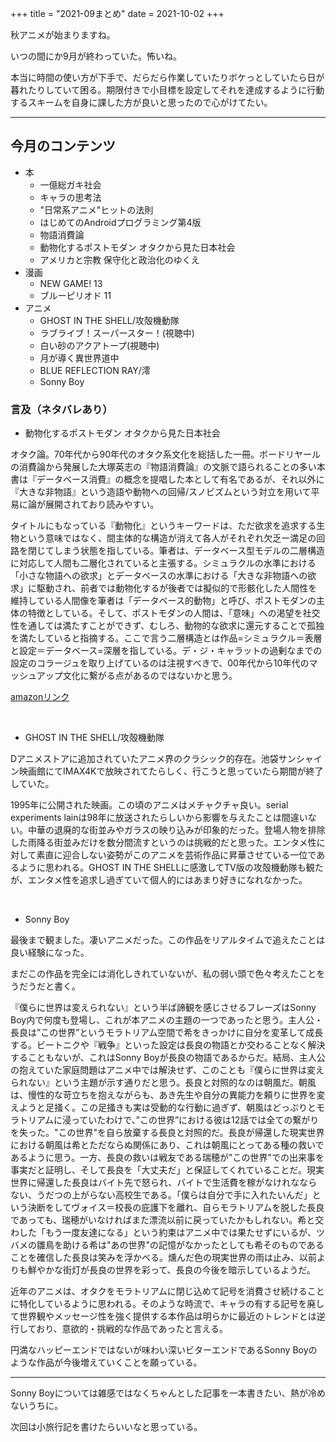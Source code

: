 +++
title = "2021-09まとめ"
date = 2021-10-02
+++

秋アニメが始まりますね。

<!-- more -->

いつの間にか9月が終わっていた。怖いね。

本当に時間の使い方が下手で、だらだら作業していたりボケっとしていたら日が暮れたりしていて困る。期限付きで小目標を設定してそれを達成するように行動するスキームを自身に課した方が良いと思ったので心がけてたい。

---

## 今月のコンテンツ
+ 本
    + 一億総ガキ社会
    + キャラの思考法
    + "日常系アニメ"ヒットの法則
    + はじめてのAndroidプログラミング第4版
    + 物語消費論
    + 動物化するポストモダン オタクから見た日本社会
    + アメリカと宗教 保守化と政治化のゆくえ
+ 漫画
    + NEW GAME! 13
    + ブルーピリオド 11
+ アニメ
    + GHOST IN THE SHELL/攻殻機動隊
    + ラブライブ！スーパースター！(視聴中)
    + 白い砂のアクアトープ(視聴中)
    + 月が導く異世界道中
    + BLUE REFLECTION RAY/澪
    + Sonny Boy


### 言及（ネタバレあり）
+ 動物化するポストモダン オタクから見た日本社会

オタク論。70年代から90年代のオタク系文化を総括した一冊。ボードリヤールの消費論から発展した大塚英志の『物語消費論』の文脈で語られることの多い本書は『データベース消費』の概念を提唱した本として有名であるが、それ以外に『大きな非物語』という造語や動物への回帰/スノビズムという対立を用いて平易に論が展開されており読みやすい。

タイトルにもなっている『動物化』というキーワードは、ただ欲求を追求する生物という意味ではなく、間主体的な構造が消えて各人がそれぞれ欠乏ー満足の回路を閉じてしまう状態を指している。筆者は、データベース型モデルの二層構造に対応して人間も二層化されていると主張する。シミュラクルの水準における「小さな物語への欲求」とデータベースの水準における「大きな非物語への欲求」に駆動され、前者では動物化するが後者では擬似的で形骸化した人間性を維持している人間像を筆者は「データベース的動物」と呼び、ポストモダンの主体の特徴としている。そして、ポストモダンの人間は、「意味」への渇望を社交性を通しては満たすことができず、むしろ、動物的な欲求に還元することで孤独を満たしていると指摘する。ここで言う二層構造とは作品=シミュラクル＝表層と設定＝データベース=深層を指している。デ・ジ・キャラットの過剰なまでの設定のコラージュを取り上げているのは注視すべきで、00年代から10年代のマッシュアップ文化に繋がる点があるのではないかと思う。


[amazonリンク](https://www.amazon.co.jp/%E5%8B%95%E7%89%A9%E5%8C%96%E3%81%99%E3%82%8B%E3%83%9D%E3%82%B9%E3%83%88%E3%83%A2%E3%83%80%E3%83%B3-%E3%82%AA%E3%82%BF%E3%82%AF%E3%81%8B%E3%82%89%E8%A6%8B%E3%81%9F%E6%97%A5%E6%9C%AC%E7%A4%BE%E4%BC%9A-%E8%AC%9B%E8%AB%87%E7%A4%BE%E7%8F%BE%E4%BB%A3%E6%96%B0%E6%9B%B8-%E6%9D%B1-%E6%B5%A9%E7%B4%80/dp/4061495755)


<br>

+ GHOST IN THE SHELL/攻殻機動隊

Dアニメストアに追加されていたアニメ界のクラシック的存在。池袋サンシャイン映画館にてIMAX4Kで放映されてたらしく、行こうと思っていたら期間が終了していた。

1995年に公開された映画。この頃のアニメはメチャクチャ良い。serial experiments lainは98年に放送されたらしいから影響を与えたことは間違いない。中華の退廃的な街並みやガラスの映り込みが印象的だった。登場人物を排除した雨降る街並みだけを数分間流すというのは挑戦的だと思った。エンタメ性に対して素直に迎合しない姿勢がこのアニメを芸術作品に昇華させている一位であるように思われる。GHOST IN THE SHELLに感激してTV版の攻殻機動隊も観たが、エンタメ性を追求し過ぎていて個人的にはあまり好きになれなかった。

<br>

+ Sonny Boy

最後まで観ました。凄いアニメだった。この作品をリアルタイムで追えたことは良い経験になった。

まだこの作品を完全には消化しきれていないが、私の弱い頭で色々考えたことをうだうだと書く。

『僕らに世界は変えられない』という半ば諦観を感じさせるフレーズはSonny Boy内で何度も登場し、これが本アニメの主題の一つであったと思う。主人公・長良は”この世界”というモラトリアム空間で希をきっかけに自分を変革して成長する。ビートニクや『戦争』といった設定は長良の物語とか交わることなく解決することもないが、これはSonny Boyが長良の物語であるからだ。結局、主人公の抱えていた家庭問題はアニメ中では解決せず、このことも『僕らに世界は変えられない』という主題が示す通りだと思う。長良と対照的なのは朝風だ。朝風は、慢性的な苛立ちを抱えながらも、あき先生や自分の異能力を頼りに世界を変えようと足掻く。この足掻きも実は受動的な行動に過ぎず、朝風はどっぷりとモラトリアムに浸っていたわけで、”この世界”における彼は12話では全ての繋がりを失った。"この世界"を自ら放棄する長良と対照的だ。長良が帰還した現実世界における朝風は希とただならぬ関係にあり、これは朝風にとってある種の救いであるように思う。一方、長良の救いは戦友である瑞穂が"この世界"での出来事を事実だと証明し、そして長良を「大丈夫だ」と保証してくれていることだ。現実世界に帰還した長良はバイト先で怒られ、バイトで生活費を稼がなけれなならない、うだつの上がらない高校生である。「僕らは自分で手に入れたいんだ」という決断をしてヴォイス＝校長の庇護下を離れ、自らモラトリアムを脱した長良であっても、瑞穂がいなければまた漂流以前に戻っていたかもしれない。希と交わした「もう一度友達になる」という約束はアニメ中では果たせずにいるが、ツバメの雛鳥を助ける希は"あの世界"の記憶がなかったとしても希そのものであることを確信した長良は笑みを浮かべる。燻んだ色の現実世界の雨は止み、以前よりも鮮やかな街灯が長良の世界を彩って、長良の今後を暗示しているようだ。

近年のアニメは、オタクをモラトリアムに閉じ込めて記号を消費させ続けることに特化しているように思われる。そのような時流で、キャラの有する記号を廃して世界観やメッセージ性を強く提供する本作品は明らかに最近のトレンドとは逆行しており、意欲的・挑戦的な作品であったと言える。

円満なハッピーエンドではないが味わい深いビターエンドであるSonny Boyのような作品が今後増えていくことを願っている。

---

Sonny Boyについては雑感ではなくちゃんとした記事を一本書きたい、熱が冷めないうちに。

次回は小旅行記を書けたらいいなと思っている。